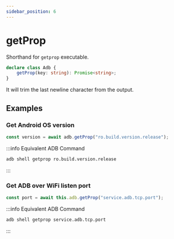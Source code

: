 ```yaml
---
sidebar_position: 6
---
```


# getProp

Shorthand for `getprop` executable.

```ts
declare class Adb {
    getProp(key: string): Promise<string>;
}
```

It will trim the last newline character from the output.

## Examples

### Get Android OS version

```ts transpile
const version = await adb.getProp("ro.build.version.release");
```

:::info Equivalent ADB Command

```sh
adb shell getprop ro.build.version.release
```

:::

### Get ADB over WiFi listen port

```ts transpile
const port = await this.adb.getProp("service.adb.tcp.port");
```

:::info Equivalent ADB Command

```sh
adb shell getprop service.adb.tcp.port
```

:::
